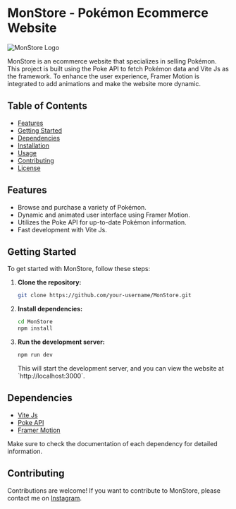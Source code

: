 # MonStore - Pokémon Ecommerce Website

![MonStore Logo](https://github.com/Veloxium/mon-store/assets/111406150/b739a35c-9508-48cc-b98e-75ec41f947be)

MonStore is an ecommerce website that specializes in selling Pokémon. This project is built using the Poke API to fetch Pokémon data and Vite Js as the framework. To enhance the user experience, Framer Motion is integrated to add animations and make the website more dynamic.

## Table of Contents

- [Features](#features)
- [Getting Started](#getting-started)
- [Dependencies](#dependencies)
- [Installation](#installation)
- [Usage](#usage)
- [Contributing](#contributing)
- [License](#license)

## Features

- Browse and purchase a variety of Pokémon.
- Dynamic and animated user interface using Framer Motion.
- Utilizes the Poke API for up-to-date Pokémon information.
- Fast development with Vite Js.

## Getting Started

To get started with MonStore, follow these steps:

1. **Clone the repository:**
   ```bash
   git clone https://github.com/your-username/MonStore.git
   ```

2. **Install dependencies:**
   ```bash
   cd MonStore
   npm install
   ```

3. **Run the development server:**
   ```bash
   npm run dev
   ```

   This will start the development server, and you can view the website at \`http://localhost:3000\`.

## Dependencies

- [Vite Js](https://vitejs.dev/)
- [Poke API](https://pokeapi.co/)
- [Framer Motion](https://www.framer.com/motion/)

Make sure to check the documentation of each dependency for detailed information.

## Contributing

Contributions are welcome! If you want to contribute to MonStore, please contact me on [Instagram](https://www.instagram.com/mchfrnnda_/).



